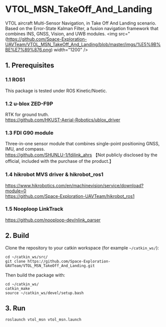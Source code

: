 # VTOL_MSN_TakeOff_And_Landing

VTOL aircraft Multi-Sensor Navigation, in Take Off And Landing scenario.
Based on the Error-State Kalman Filter, a fusion navigation framework that combines INS, GNSS, Vision, and UWB modules.
 <img src="(https://github.com/Space-Exploration-UAVTeam/VTOL_MSN_TakeOff_And_Landing/blob/master/imgs/%E5%9B%BE%E7%89%876.png)  width="1200" />  

## 1. Prerequisites
### 1.1 ROS1
This package is tested under ROS Kinetic/Noetic.  

### 1.2 u-blox ZED-F9P
RTK for ground truth.  
https://github.com/HKUST-Aerial-Robotics/ublox_driver

### 1.3 FDI G90 module
Three-in-one sensor module that combines single-point positioning GNSS, IMU, and compass.  
https://github.com/SHUNLU-1/fdilink_ahrs 【Not publicly disclosed by the official, included with the purchase of the product.】

### 1.4 hikrobot MVS driver & hikrobot_ros1
https://www.hikrobotics.com/en/machinevision/service/download?module=0  
https://github.com/Space-Exploration-UAVTeam/hikrobot_ros1  

### 1.5 Nooploop LinkTrack
https://github.com/nooploop-dev/nlink_parser

## 2. Build 
Clone the repository to your catkin workspace (for example `~/catkin_ws/`):
```
cd ~/catkin_ws/src/
git clone https://github.com/Space-Exploration-UAVTeam/VTOL_MSN_TakeOff_And_Landing.git
```
Then build the package with:
```
cd ~/catkin_ws/
catkin_make
source ~/catkin_ws/devel/setup.bash
```

## 3. Run
```
roslaunch vtol_msn vtol_msn.launch
```
